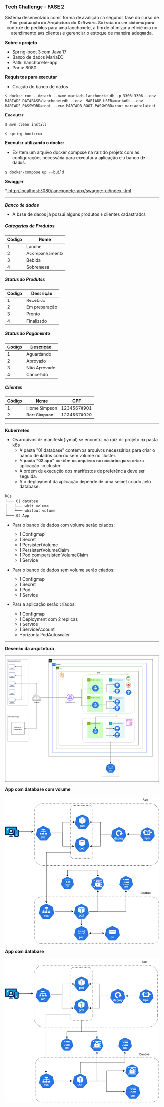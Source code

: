 
### Tech Challenge - FASE 2
<p align="center">
Sistema desenvolvido como forma de avalição da segunda fase do curso de Pós graduação de Arquitetura de Software. Se trata de um sistema para controle de pedidos para uma lanchonete, a fim de otimizar a eficiência no atendimento aos clientes e gerenciar o estoque de maneira adequada.
</p>



**Sobre o projeto**
* Spring-boot 3 com Java 17
* Banco de dados MariaDD
* Path: /lanchonete-app
* Porta: 8080

**Requisitos para executar**


- Criação do banco de dados

```
$ docker run --detach --name mariadb-lanchonete-db -p 3306:3306 --env MARIADB_DATABASE=lanchonetedb --env  MARIADB_USER=mariadb --env MARIADB_PASSWORD=root --env MARIADB_ROOT_PASSWORD=root mariadb:latest
```

**Executar**

```
$ mvn clean install
```

```
$ spring-boot:run
```


**Executar utilizando o docker**

- Existem um arquivo docker compose na raiz do projeto com as configurações necessária para executar a aplicação e o banco de dados.

```
$ docker-compose up --build
```

**Swagger**

*[ http://localhost:8080/lanchonete-app/swagger-ui/index.html]( http://localhost:8080/lanchonete-app/swagger-ui/index.html " http://localhost:8080/lanchonete-app/swagger-ui/index.html")


------------



***Banco de dados***

- A base de dados já possui alguns produtos e clientes cadastrados

##### Categorias de Produtos

| Código  |  Nome |
| ------------ | ------------ |
| 1  | Lanche  |
| 2  | Acompanhamento  |
| 3  | Bebida  |
| 4  | Sobremesa  |




##### Status do Produtos

| Código  |  Descrição |
| ------------ | ------------ |
| 1  | Recebido  |
| 2  | Em preparação  |
| 3  | Pronto  |
| 4  | Finalizado  |

##### Status do Pagamento

| Código  |  Descrição |
| ------------ | ------------ |
| 1  | Aguardando  |
| 2  | Aprovado  |
| 3  | Não Aprovado  |
| 4  | Cancelado  |

##### Clientes

| Código  |  Nome | CPF |
| ------------ | ------------ |  ------------ |
| 1  | Home Simpson  | 12345678901 |
| 2  | Bart Simpson  | 12345678920 |

------------

**Kubernetes**

- Os arquivos de manifesto(.ymal) se encontra na raiz do projeto na pasta k8s.
	- A pasta "01 database" contém os arquivos necessários para criar o banco de dados com ou sem volume no cluster.
	-  A pasta "02 app" contém os arquivos necessários para criar a aplicação no cluster.
	- A ordem de execução dos manifestos de preferência deve ser seguida.
	- A o deployment da aplicação depende de uma secret criado pelo database.

```
k8s
└─── 01 databse
│   └─── whit volume
│   └─── whitout volume
└─── 02 App
```

- Para o banco de dados com volume serão criados:
	-	1 Configmap 
	-	1 Secret 
	-	1 PersistentVolume
	-	1 PersistentVolumeClaim
	-	1 Pod com persistentVolumeClaim
	- 	1 Service

- Para o banco de dados sem volume serão criados:
	-	1 Configmap 
	-	1 Secret 
	-	1 Pod
	- 	1 Service

- Para a aplicação serão criados:
	-	1 Configmap 
	-	1 Deployment com 2 replicas 
	- 	1 Service
	-	1 ServiceAccount
	- 	HorizontalPodAutoscaler

------------
**Desenho da arquitetura**


 ![Desenho da arquitetura](/assets/Lanchonete-TechChallenge-v2.drawio.png)

**App com database com volume**


 ![App com database com volume](/assets/app_database_with_volume.png)

**App com database**


 ![*App com database](/assets/app_database_without_volume.png)

